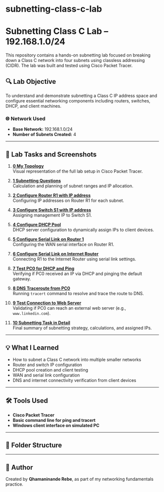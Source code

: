 # subnetting-class-c-lab
# Subnetting Class C Lab – 192.168.1.0/24

This repository contains a hands-on subnetting lab focused on breaking down a Class C network into four subnets using classless addressing (CIDR). The lab was built and tested using Cisco Packet Tracer.

## 🔍 Lab Objective

To understand and demonstrate subnetting a Class C IP address space and configure essential networking components including routers, switches, DHCP, and client machines.

### 🌐 Network Used
- **Base Network:** 192.168.1.0/24
- **Number of Subnets Created:** 4

---

## 🧪 Lab Tasks and Screenshots

1. **[0 My Topology](./images/1.png)**  
   Visual representation of the full lab setup in Cisco Packet Tracer.

2. **[1 Subnetting Questions](./images/1-subnetting-questions.png)**  
   Calculation and planning of subnet ranges and IP allocation.

3. **[2 Configure Router R1 with IP address](./images/2-router-r1-config.png)**  
   Configuring IP addresses on Router R1 for each subnet.

4. **[3 Configure Switch S1 with IP address](./images/3-switch-s1-config.png)**  
   Assigning management IP to Switch S1.

5. **[4 Configure DHCP Pool](./images/4-dhcp-pool-config.png)**  
   DHCP server configuration to dynamically assign IPs to client devices.

6. **[5 Configure Serial Link on Router 1](./images/5-serial-link-r1.png)**  
   Configuring the WAN serial interface on Router R1.

7. **[6 Configure Serial Link on Internet Router](./images/6-serial-link-internet-router.png)**  
   Connecting R1 to the Internet Router using serial link settings.

8. **[7 Test PC0 for DHCP and Ping](./images/7-pc0-test.png)**  
   Verifying if PC0 received an IP via DHCP and pinging the default gateway.

9. **[8 DNS Traceroute from PC0](./images/8-dns-tracert.png)**  
   Running `tracert` command to resolve and trace the route to DNS.

10. **[9 Test Connection to Web Server](./images/9-web-server-test.png)**  
   Validating if PC0 can reach an external web server (e.g., `www.linkedin.com`).

11. **[10 Subnetting Task in Detail](./images/10-subnetting-detail.png)**  
   Final summary of subnetting strategy, calculations, and assigned IPs.

---

## 💡 What I Learned

- How to subnet a Class C network into multiple smaller networks
- Router and switch IP configuration
- DHCP pool creation and client testing
- WAN and serial link configuration
- DNS and internet connectivity verification from client devices

---

## 🛠 Tools Used

- **Cisco Packet Tracer**
- **Basic command line for ping and tracert**
- **Windows client interface on simulated PC**

---

## 📂 Folder Structure

---

## 🧠 Author

Created by **Qhamaninande Rebe**, as part of my networking fundamentals practice.


